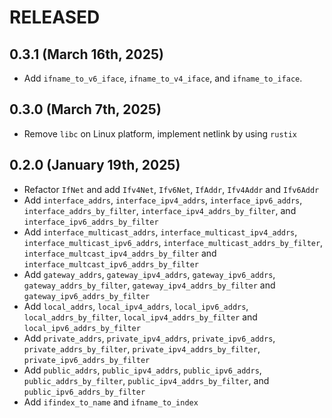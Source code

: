 # RELEASED

## 0.3.1 (March 16th, 2025)

- Add `ifname_to_v6_iface`, `ifname_to_v4_iface`, and `ifname_to_iface`.

## 0.3.0 (March 7th, 2025)

- Remove `libc` on Linux platform, implement netlink by using `rustix`

## 0.2.0 (January 19th, 2025)

- Refactor `IfNet` and add `Ifv4Net`, `Ifv6Net`, `IfAddr`, `Ifv4Addr` and `Ifv6Addr`
- Add `interface_addrs`, `interface_ipv4_addrs`, `interface_ipv6_addrs`, `interface_addrs_by_filter`, `interface_ipv4_addrs_by_filter`, and `interface_ipv6_addrs_by_filter`
- Add `interface_multicast_addrs`, `interface_multicast_ipv4_addrs`, `interface_multicast_ipv6_addrs`, `interface_multicast_addrs_by_filter`, `interface_multcast_ipv4_addrs_by_filter` and `interface_multcast_ipv6_addrs_by_filter`
- Add `gateway_addrs`, `gateway_ipv4_addrs`, `gateway_ipv6_addrs`, `gateway_addrs_by_filter`, `gateway_ipv4_addrs_by_filter` and `gateway_ipv6_addrs_by_filter`
- Add `local_addrs`, `local_ipv4_addrs`, `local_ipv6_addrs`, `local_addrs_by_filter`, `local_ipv4_addrs_by_filter` and `local_ipv6_addrs_by_filter`
- Add `private_addrs`, `private_ipv4_addrs`, `private_ipv6_addrs`, `private_addrs_by_filter`, `private_ipv4_addrs_by_filter`, `private_ipv6_addrs_by_filter`
- Add `public_addrs`, `public_ipv4_addrs`, `public_ipv6_addrs`, `public_addrs_by_filter`, `public_ipv4_addrs_by_filter`, and `public_ipv6_addrs_by_filter`
- Add `ifindex_to_name` and `ifname_to_index`
